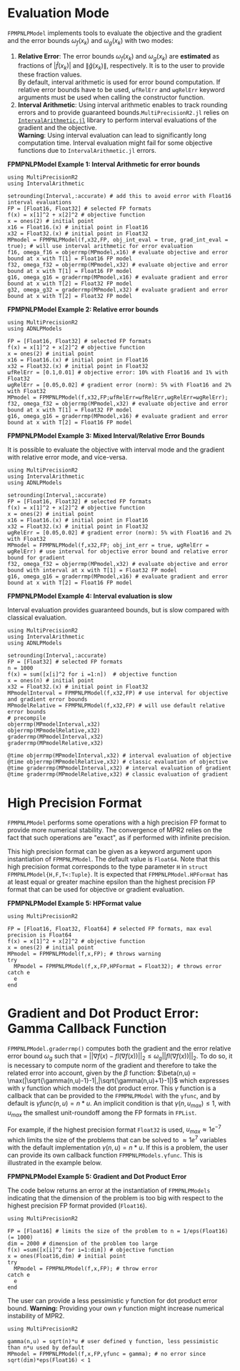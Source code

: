 # Evaluation Mode

`FPMPNLPModel` implements tools to evaluate the objective and the gradient and the error bounds $\omega_f(x_k)$ and $\omega_g(x_k)$ with two modes:
1. **Relative Error**: The error bounds $\omega_f(x_k)$ and $\omega_g(x_k)$ are **estimated** as fractions of $|\hat{f}(x_k)|$ and $\|\hat{g}(x_k)\|$, respectively. It is to the user to provide these fraction values.  
By default, interval arithmetic is used for error bound computation. If relative error bounds have to be used, `ωfRelErr` and `ωgRelErr` keyword arguments must be used when calling the constructor function.
2. **Interval Arithmetic**: Using interval arithmetic enables to track rounding errors and to provide guaranteed bounds.`MultiPrecisionR2.jl` relies on [`IntervalArithmetic.jl`](https://juliaintervals.github.io/pages/packages/intervalarithmetic/) library to perform interval evaluations of the gradient and the objective.  
  **Warning**: Using interval evaluation can lead to significantly long computation time. Interval evaluation might fail for some objective functions due to `IntervalArithmetic.jl` errors.

**FPMPNLPModel Example 1: Interval Arithmetic for error bounds**

```@example
using MultiPrecisionR2
using IntervalArithmetic

setrounding(Interval,:accurate) # add this to avoid error with Float16 interval evaluations
FP = [Float16, Float32] # selected FP formats
f(x) = x[1]^2 + x[2]^2 # objective function
x = ones(2) # initial point
x16 = Float16.(x) # initial point in Float16
x32 = Float32.(x) # initial point in Float32
MPmodel = FPMPNLPModel(f,x32,FP, obj_int_eval = true, grad_int_eval = true); # will use interval arithmetic for error evaluation
f16, omega_f16 = objerrmp(MPmodel,x16) # evaluate objective and error bound at x with T[1] = Float16 FP model
f32, omega_f32 = objerrmp(MPmodel,x32) # evaluate objective and error bound at x with T[1] = Float16 FP model
g16, omega_g16 = graderrmp(MPmodel,x16) # evaluate gradient and error bound at x with T[2] = Float32 FP model
g32, omega_g32 = graderrmp(MPmodel,x32) # evaluate gradient and error bound at x with T[2] = Float32 FP model
```

**FPMPNLPModel Example 2: Relative error bounds**

```@example
using MultiPrecisionR2
using ADNLPModels

FP = [Float16, Float32] # selected FP formats
f(x) = x[1]^2 + x[2]^2 # objective function
x = ones(2) # initial point
x16 = Float16.(x) # initial point in Float16
x32 = Float32.(x) # initial point in Float32
ωfRelErr = [0.1,0.01] # objective error: 10% with Float16 and 1% with Float32
ωgRelErr = [0.05,0.02] # gradient error (norm): 5% with Float16 and 2% with Float32
MPmodel = FPMPNLPModel(f,x32,FP;ωfRelErr=ωfRelErr,ωgRelErr=ωgRelErr);
f32, omega_f32 = objerrmp(MPmodel,x32) # evaluate objective and error bound at x with T[1] = Float32 FP model
g16, omega_g16 = graderrmp(MPmodel,x16) # evaluate gradient and error bound at x with T[2] = Float16 FP model
```

**FPMPNLPModel Example 3: Mixed Interval/Relative Error Bounds**

It is possible to evaluate the objective with interval mode and the gradient with relative error mode, and vice-versa.

```@example
using MultiPrecisionR2
using IntervalArithmetic
using ADNLPModels

setrounding(Interval,:accurate)
FP = [Float16, Float32] # selected FP formats
f(x) = x[1]^2 + x[2]^2 # objective function
x = ones(2) # initial point
x16 = Float16.(x) # initial point in Float16
x32 = Float32.(x) # initial point in Float32
ωgRelErr = [0.05,0.02] # gradient error (norm): 5% with Float16 and 2% with Float32
MPmodel = FPMPNLPModel(f,x32,FP; obj_int_err = true, ωgRelErr = ωgRelErr) # use interval for objective error bound and relative error bound for gradient
f32, omega_f32 = objerrmp(MPmodel,x32) # evaluate objective and error bound with interval at x with T[1] = Float32 FP model
g16, omega_g16 = graderrmp(MPmodel,x16) # evaluate gradient and error bound at x with T[2] = Float16 FP model
```

**FPMPNLPModel Example 4: Interval evaluation is slow**

Interval evaluation provides guaranteed bounds, but is slow compared with classical evaluation.

```@example
using MultiPrecisionR2
using IntervalArithmetic
using ADNLPModels

setrounding(Interval,:accurate)
FP = [Float32] # selected FP formats
n = 1000
f(x) = sum([x[i]^2 for i =1:n])  # objective function
x = ones(n) # initial point
x32 = Float32.(x) # initial point in Float32
MPmodelInterval = FPMPNLPModel(f,x32,FP) # use interval for objective and gradient error bounds
MPmodelRelative = FPMPNLPModel(f,x32,FP) # will use default relative error bounds
# precompile
objerrmp(MPmodelInterval,x32)
objerrmp(MPmodelRelative,x32)
graderrmp(MPmodelInterval,x32)
graderrmp(MPmodelRelative,x32)

@time objerrmp(MPmodelInterval,x32) # interval evaluation of objective
@time objerrmp(MPmodelRelative,x32) # classic evaluation of objective
@time graderrmp(MPmodelInterval,x32) # interval evaluation of gradient
@time graderrmp(MPmodelRelative,x32) # classic evaluation of gradient
```

# **High Precision Format**
`FPMPNLPModel` performs some operations with a high precision FP format to provide more numerical stability. The convergence of MPR2 relies on the fact that such operations are "exact", as if performed with infinite precision.

This high precision format can be given as a keyword argument upon instantiation of `FPMPNLPModel`. The default value is `Float64`. Note that this high precision format corresponds to the type parameter `H` in `struct FPMPNLPModel{H,F,T<:Tuple}`. It is expected that `FPMPNLPModel.HPFormat` has at least equal or greater machine epsilon than the highest precision FP format that can be used for objective or gradient evaluation.

**FPMPNLPModel Example 5: HPFormat value**

```@example
using MultiPrecisionR2

FP = [Float16, Float32, Float64] # selected FP formats, max eval precision is Float64
f(x) = x[1]^2 + x[2]^2 # objective function
x = ones(2) # initial point
MPmodel = FPMPNLPModel(f,x,FP); # throws warning
try
  MPmodel = FPMPNLPModel(f,x,FP,HPFormat = Float32); # throws error
catch e
  e
end
```

# **Gradient and Dot Product Error**: Gamma Callback Function

`FPMPNLPModel.graderrmp()` computes both the gradient and the error relative error bound $\omega_g$ such that = $||\nabla f(x) - fl(\nabla f(x))||_2 \leq \omega_g ||fl(\nabla f(x))||_2$. To do so, it is necessary to compute norm of the gradient and therefore to take the related error into account, given by the $\beta$ function:
$\beta(n,u) = \max(|\sqrt{\gamma(n,u)-1}-1|,|\sqrt{\gamma(n,u)+1}-1|)$
which expresses with $\gamma$ function which models the dot product error. This $\gamma$ function is a callback that can be provided to the `FPMPNLPModel` with the `γfunc`, and by default is $γfunc(n,u) = n*u$. An implicit condition is that $\gamma(n,u_{max}) \leq 1$, with $u_{max}$ the smallest unit-roundoff among the FP formats in `FPList`.

For example, if the highest precision format `Float32` is used, $u_{max} \approx 1 e^{-7}$ which limits the size of the problems that can be solved to $\approx 1e^{7}$ variables with the default implementation $γ(n,u) = n*u$. If this is a problem, the user can provide its own callback function `FPMPNLPModels.γfunc`. This is illustrated in the example below.

**FPMPNLPModel Example 5: Gradient and Dot Product Error**

The code below returns an error at the instantiation of `FPMPNLPModels` indicating that the dimension of the problem is too big with respect to the highest precision FP format provided (`Float16`).
```@example ex
using MultiPrecisionR2

FP = [Float16] # limits the size of the problem to n = 1/eps(Float16) (= 1000)
dim = 2000 # dimension of the problem too large
f(x) =sum([x[i]^2 for i=1:dim]) # objective function
x = ones(Float16,dim) # initial point
try
  MPmodel = FPMPNLPModel(f,x,FP); # throw error
catch e
  e
end
```

The user can provide a less pessimistic $\gamma$ function for dot product error bound.
**Warning:** Providing your own $\gamma$ function might increase numerical instability of MPR2.
```@example ex
using MultiPrecisionR2

gamma(n,u) = sqrt(n)*u # user defined γ function, less pessimistic than n*u used by default
MPmodel = FPMPNLPModel(f,x,FP,γfunc = gamma); # no error since sqrt(dim)*eps(Float16) < 1
```
